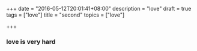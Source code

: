 +++
date = "2016-05-12T20:01:41+08:00"
description = "love"
draft = true
tags = ["love"]
title = "second"
topics = ["love"]

+++

###  love is very hard

